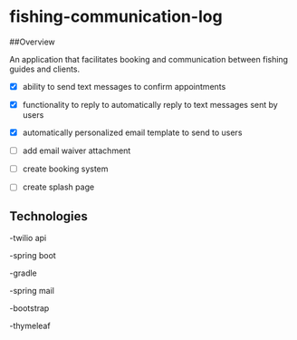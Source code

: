 # fishing-communication-log
##Overview

An application that facilitates booking and communication between fishing guides and clients.


-[x] ability to send text messages to confirm appointments

-[x] functionality to reply to automatically reply to text messages sent by users

-[x] automatically personalized email template to send to users

-[ ] add email waiver attachment

-[ ] create booking system

-[ ] create splash page


## Technologies

-twilio api

-spring boot

-gradle

-spring mail

-bootstrap

-thymeleaf
